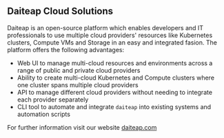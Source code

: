 ## Daiteap Cloud Solutions

Daiteap is an open-source platform which enables developers and IT professionals to use multiple cloud providers' resources like Kubernetes clusters, Compute VMs and Storage in an easy and integrated fasion. The platform offers the following advantages:

- Web UI to manage multi-cloud resources and environments across a range of public and private cloud providers
- Ability to create multi-cloud Kubernetes and Compute clusters where one cluster spans multiple cloud providers
- API to manage different cloud providers without needing to integrate each provider separately
- CLI tool to automate and integrate `daiteap` into existing systems and automation scripts

For further information visit our website [daiteap.com](https://www.daiteap.com/)

<!--

**Here are some ideas to get you started:**

🙋‍♀️ A short introduction - what is your organization all about?
🌈 Contribution guidelines - how can the community get involved?
👩‍💻 Useful resources - where can the community find your docs? Is there anything else the community should know?
🍿 Fun facts - what does your team eat for breakfast?
🧙 Remember, you can do mighty things with the power of [Markdown](https://docs.github.com/github/writing-on-github/getting-started-with-writing-and-formatting-on-github/basic-writing-and-formatting-syntax)
-->
